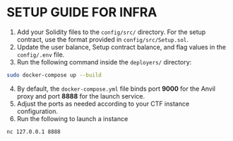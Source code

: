 # SETUP GUIDE FOR INFRA

1. Add your Solidity files to the `config/src/` directory. For the setup contract, use the format provided in `config/src/Setup.sol`.
2. Update the user balance, Setup contract balance, and flag values in the `config/.env` file.
3. Run the following command inside the `deployers/` directory:
```bash
sudo docker-compose up --build
```
4. By default, the `docker-compose.yml` file binds port **9000** for the Anvil proxy and port **8888** for the launch service.
5. Adjust the ports as needed according to your CTF instance configuration.
6. Run the following to launch a instance
```bash
nc 127.0.0.1 8888
```

